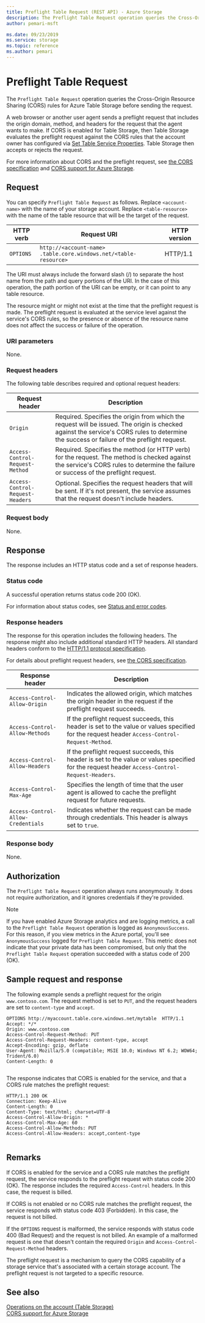 ```yaml
---
title: Preflight Table Request (REST API) - Azure Storage
description: The Preflight Table Request operation queries the Cross-Origin Resource Sharing (CORS) rules for Table Storage before sending the request.
author: pemari-msft

ms.date: 09/23/2019
ms.service: storage
ms.topic: reference
ms.author: pemari
---
```


# Preflight Table Request

The `Preflight Table Request` operation queries the Cross-Origin Resource Sharing (CORS) rules for Azure Table Storage before sending the request. 

A web browser or another user agent sends a preflight request that includes the origin domain, method, and headers for the request that the agent wants to make. If CORS is enabled for Table Storage, then Table Storage evaluates the preflight request against the CORS rules that the account owner has configured via [Set Table Service Properties](Set-Table-Service-Properties.md). Table Storage then accepts or rejects the request.  
  
For more information about CORS and the preflight request, see [the CORS specification](https://www.w3.org/TR/cors/) and [CORS support for Azure Storage](Cross-Origin-Resource-Sharing--CORS--Support-for-the-Azure-Storage-Services.md).  
  
## Request  
You can specify `Preflight Table Request` as follows. Replace `<account-name>` with the name of your storage account. Replace `<table-resource>` with the name of the table resource that will be the target of the request.  
  
|HTTP verb|Request URI|HTTP version|  
|---------------|-----------------|------------------|  
|`OPTIONS`|`http://<account-name> .table.core.windows.net/<table-resource>`|HTTP/1.1|  
  
The URI must always include the forward slash (/) to separate the host name from the path and query portions of the URI. In the case of this operation, the path portion of the URI can be empty, or it can point to any table resource. 

The resource might or might not exist at the time that the preflight request is made. The preflight request is evaluated at the service level against the service's CORS rules, so the presence or absence of the resource name does not affect the success or failure of the operation.  
  
### URI parameters  
None.  
  
### Request headers  
The following table describes required and optional request headers:  
  
|Request header|Description|  
|--------------------|-----------------|  
|`Origin`|Required. Specifies the origin from which the request will be issued. The origin is checked against the service's CORS rules to determine the success or failure of the preflight request.|  
|`Access-Control-Request-Method`|Required. Specifies the method (or HTTP verb) for the request. The method is checked against the service's CORS rules to determine the failure or success of the preflight request.|  
|`Access-Control-Request-Headers`|Optional. Specifies the request headers that will be sent. If it's not present, the service assumes that the request doesn't include headers.|  
  
### Request body  
None.  
  
## Response  
The response includes an HTTP status code and a set of response headers.  
  
### Status code  
A successful operation returns status code 200 (OK).  
  
For information about status codes, see [Status and error codes](Status-and-Error-Codes2.md).  
  
### Response headers  
The response for this operation includes the following headers. The response might also include additional standard HTTP headers. All standard headers conform to the [HTTP/1.1 protocol specification](https://go.microsoft.com/fwlink/?linkid=150478).  
  
For details about preflight request headers, see [the CORS specification](https://www.w3.org/TR/cors/).  
  
|Response header|Description|  
|---------------------|-----------------|  
|`Access-Control-Allow-Origin`|Indicates the allowed origin, which matches the origin header in the request if the preflight request succeeds.|  
|`Access-Control-Allow-Methods`|If the preflight request succeeds, this header is set to the value or values specified for the request header `Access-Control-Request-Method`.|  
|`Access-Control-Allow-Headers`|If the preflight request succeeds, this header is set to the value or values specified for the request header `Access-Control-Request-Headers`.|  
|`Access-Control-Max-Age`|Specifies the length of time that the user agent is allowed to cache the preflight request for future requests.|  
|`Access-Control-Allow-Credentials`|Indicates whether the request can be made through credentials. This header is always set to `true`.|  
  
### Response body  
None.  
  
## Authorization  
The `Preflight Table Request` operation always runs anonymously. It does not require authorization, and it ignores credentials if they're provided.  

> [!NOTE]
> If you have enabled Azure Storage analytics and are logging metrics, a call to the `Preflight Table Request` operation is logged as `AnonymousSuccess`. For this reason, if you view metrics in the Azure portal, you'll see `AnonymousSuccess` logged for `Preflight Table Request`. This metric does not indicate that your private data has been compromised, but only that the `Preflight Table Request` operation succeeded with a status code of 200 (OK).  
    
## Sample request and response  
The following example sends a preflight request for the origin `www.contoso.com`. The request method is set to `PUT`, and the request headers are set to `content-type` and `accept`.  
  
```  
OPTIONS http://myaccount.table.core.windows.net/mytable  HTTP/1.1  
Accept: */*  
Origin: www.contoso.com  
Access-Control-Request-Method: PUT  
Access-Control-Request-Headers: content-type, accept  
Accept-Encoding: gzip, deflate  
User-Agent: Mozilla/5.0 (compatible; MSIE 10.0; Windows NT 6.2; WOW64; Trident/6.0)  
Content-Length: 0  
  
```  
  
The response indicates that CORS is enabled for the service, and that a CORS rule matches the preflight request:  
  
```  
HTTP/1.1 200 OK  
Connection: Keep-Alive  
Content-Length: 0  
Content-Type: text/html; charset=UTF-8  
Access-Control-Allow-Origin: *  
Access-Control-Max-Age: 60  
Access-Control-Allow-Methods: PUT  
Access-Control-Allow-Headers: accept,content-type  
  
```  
  
## Remarks  
If CORS is enabled for the service and a CORS rule matches the preflight request, the service responds to the preflight request with status code 200 (OK). The response includes the required `Access-Control` headers. In this case, the request is billed.  
  
If CORS is not enabled or no CORS rule matches the preflight request, the service responds with status code 403 (Forbidden). In this case, the request is not billed.  
  
If the `OPTIONS` request is malformed, the service responds with status code 400 (Bad Request) and the request is not billed. An example of a malformed request is one that doesn't contain the required `Origin` and `Access-Control-Request-Method` headers.  
  
The preflight request is a mechanism to query the CORS capability of a storage service that's associated with a certain storage account. The preflight request is not targeted to a specific resource.  
  
## See also  
[Operations on the account (Table Storage)](Operations-on-the-Account--Table-Service-.md)   
[CORS support for Azure Storage](Cross-Origin-Resource-Sharing--CORS--Support-for-the-Azure-Storage-Services.md)
